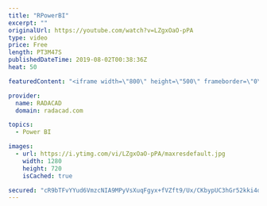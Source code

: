 ```yaml
---
title: "RPowerBI"
excerpt: ""
originalUrl: https://youtube.com/watch?v=LZgxOaO-pPA
type: video
price: Free
length: PT3M47S
publishedDateTime: 2019-08-02T00:38:36Z
heat: 50

featuredContent: "<iframe width=\"800\" height=\"500\" frameborder=\"0\" src=\"https://www.youtube.com/embed/LZgxOaO-pPA\" allow=\"accelerometer; autoplay; encrypted-media; gyroscope; picture-in-picture\" allowfullscreen></iframe>"

provider:
  name: RADACAD
  domain: radacad.com

topics:
  - Power BI

images:
  - url: https://i.ytimg.com/vi/LZgxOaO-pPA/maxresdefault.jpg
    width: 1280
    height: 720
    isCached: true

secured: "cR9bTFvYYud6VmzcNIA9MPyVsXuqFgyx+fVZft9/Ux/CKbypUC3hGr52kki4dMjz0shNu9nSK1i9WfXT5CY1TGUo2LdZi62wZLl5XQ0lH6+r1mevqsZfaoplygkJO6VtOeT7bxRnybgHu7tg6GwD+NcwHiZ4CUjYtuY2Qiowgtih8u5Lw0eC3eR2inGr7NrB0CZ1Yt2j8jmoTO4odaLKk6RgQwJpq7ldJS9R9699gaWCWf8rt84O/LXImb77ZQPdKYVWmz3dOsQ/+hTqDKwD868MyZqcaEWQQi8BpuZa41tzozf+pFGok590BxoagGkZAIdA3VXcEKNt2PWD5Mfr4kIyVXGcBQOu0AamHKeFeXbB0o3Ig7HQnAkW26nWDMrv/J+ME2Cr4AW6pX1R6xnNZ9cUQRongFznqmw44ZWi/Io=;H+8sV5fd47uvva11a2yzVg=="
---
```



